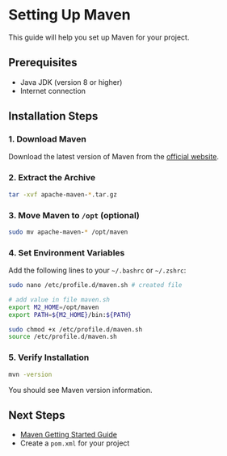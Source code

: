 # Setting Up Maven

This guide will help you set up Maven for your project.

## Prerequisites

- Java JDK (version 8 or higher)
- Internet connection

## Installation Steps

### 1. Download Maven

Download the latest version of Maven from the [official website](https://maven.apache.org/download.cgi).

### 2. Extract the Archive

```sh
tar -xvf apache-maven-*.tar.gz
```

### 3. Move Maven to `/opt` (optional)

```sh
sudo mv apache-maven-* /opt/maven
```

### 4. Set Environment Variables

Add the following lines to your `~/.bashrc` or `~/.zshrc`:

```sh
sudo nano /etc/profile.d/maven.sh # created file

# add value in file maven.sh
export M2_HOME=/opt/maven
export PATH=${M2_HOME}/bin:${PATH}

sudo chmod +x /etc/profile.d/maven.sh
source /etc/profile.d/maven.sh
```

### 5. Verify Installation

```sh
mvn -version
```

You should see Maven version information.

## Next Steps

- [Maven Getting Started Guide](https://maven.apache.org/guides/getting-started/)
- Create a `pom.xml` for your project
